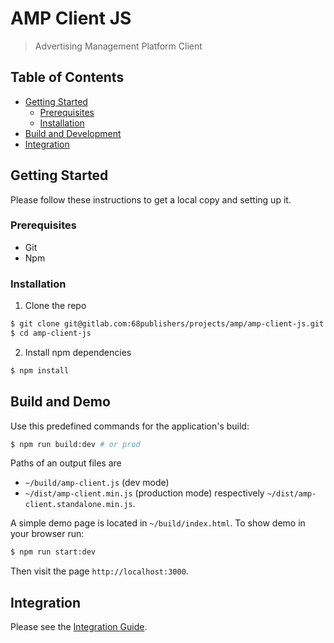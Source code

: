 # AMP Client JS
> Advertising Management Platform Client

## Table of Contents

* [Getting Started](#getting-started)
  * [Prerequisites](#prerequisites)
  * [Installation](#installation)
* [Build and Development](#build-and-demo)
* [Integration](#integration)

## Getting Started

Please follow these instructions to get a local copy and setting up it.

### Prerequisites

* Git
* Npm

### Installation

1. Clone the repo

```sh
$ git clone git@gitlab.com:68publishers/projects/amp/amp-client-js.git
$ cd amp-client-js
```

2. Install npm dependencies

```sh
$ npm install
```

## Build and Demo

Use this predefined commands for the application's build:

```sh
$ npm run build:dev # or prod
```

Paths of an output files are
 - `~/build/amp-client.js` (dev mode)
 - `~/dist/amp-client.min.js` (production mode) respectively `~/dist/amp-client.standalone.min.js`.

A simple demo page is located in `~/build/index.html`. To show demo in your browser run:

```sh
$ npm run start:dev
```

Then visit the page `http://localhost:3000`.

## Integration

Please see the [Integration Guide](docs/integration.md).
